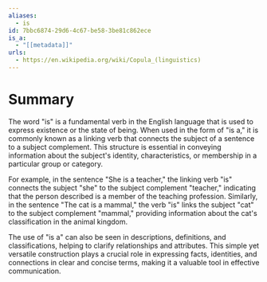 ```yaml
---
aliases:
  - is
id: 7bbc6874-29d6-4c67-be58-3be81c862ece
is_a:
  - "[[metadata]]"
urls:
  - https://en.wikipedia.org/wiki/Copula_(linguistics)
---
```

# Summary
The word "is" is a fundamental verb in the English language that is used to express existence or the state of being. When used in the form of "is a," it is commonly known as a linking verb that connects the subject of a sentence to a subject complement. This structure is essential in conveying information about the subject's identity, characteristics, or membership in a particular group or category.

For example, in the sentence "She is a teacher," the linking verb "is" connects the subject "she" to the subject complement "teacher," indicating that the person described is a member of the teaching profession. Similarly, in the sentence "The cat is a mammal," the verb "is" links the subject "cat" to the subject complement "mammal," providing information about the cat's classification in the animal kingdom.

The use of "is a" can also be seen in descriptions, definitions, and classifications, helping to clarify relationships and attributes. This simple yet versatile construction plays a crucial role in expressing facts, identities, and connections in clear and concise terms, making it a valuable tool in effective communication.
